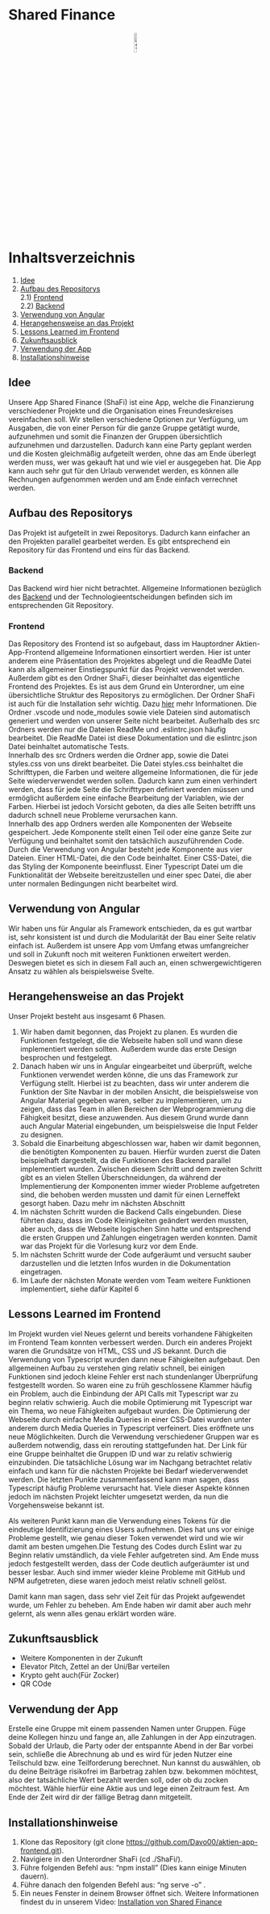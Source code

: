 # Shared Finance
<p align="center">
 <img alt ="ShaFi Logo" height = 10% width= auto src="..\Doku_Unterlagen\LogoShaFi.jpeg">
</p>


 # Inhaltsverzeichnis 

 1) [Idee](https://github.com/Davo00/aktien-app-frontend/blob/main/ShaFi/README.md#Idee)
 2) [Aufbau des Repositorys](https://github.com/Davo00/aktien-app-frontend/blob/main/ShaFi/README.md#Aufbau-des-Repositorys)</br>
 2.1) [Frontend](https://github.com/Davo00/aktien-app-frontend/blob/main/ShaFi/README.md#Frontend)</br>
 2.2) [Backend](https://github.com/Davo00/aktien-app-frontend/blob/main/ShaFi/README.md#Backend)</br>
 3) [Verwendung von Angular](https://github.com/Davo00/aktien-app-frontend/blob/main/ShaFi/README.md#Verwendung-von-Angular)
 4) [Herangehensweise an das Projekt](https://github.com/Davo00/aktien-app-frontend/blob/main/ShaFi/README.md#Herangehensweise-an-das-Projekt)
 5) [Lessons Learned im Frontend](https://github.com/Davo00/aktien-app-frontend/blob/main/ShaFi/README.md#Lessons-Learned-im-Frontend)
 6) [Zukunftsausblick](https://github.com/Davo00/aktien-app-frontend/blob/main/ShaFi/README.md#Zukunftsausblick)
 7) [Verwendung der App](https://github.com/Davo00/aktien-app-frontend/blob/main/ShaFi/README.md#Verwendung-der-App)
 8) [Installationshinweise](https://github.com/Davo00/aktien-app-frontend/blob/main/ShaFi/README.md#Installationshinweise)


## Idee

Unsere App Shared Finance (ShaFi) ist eine App, welche die Finanzierung verschiedener Projekte und die Organisation eines Freundeskreises vereinfachen soll. Wir stellen verschiedene Optionen zur Verfügung, um Ausgaben, die von einer Person für die ganze Gruppe getätigt wurde, aufzunehmen und somit die Finanzen der Gruppen übersichtlich aufzunehmen und darzustellen. Dadurch kann eine Party geplant werden und die Kosten gleichmäßig aufgeteilt werden, ohne das am Ende überlegt werden muss, wer was gekauft hat und wie viel er ausgegeben hat. Die App kann auch sehr gut für den Urlaub verwendet werden, es können alle Rechnungen aufgenommen werden und am Ende einfach verrechnet werden.

## Aufbau des Repositorys

Das Projekt ist aufgeteilt in zwei Repositorys. Dadurch kann einfacher an den Projekten parallel gearbeitet werden. Es gibt entsprechend ein Repository für das Frontend und eins für das Backend.

### Backend
Das Backend wird hier nicht betrachtet. Allgemeine Informationen bezüglich des [Backend](https://github.com/Davo00/aktien-app-backend/blob/main/README.md) und der Technologieentscheidungen befinden sich im entsprechenden Git Repository.

### Frontend

Das Repository des Frontend ist so aufgebaut, dass im Hauptordner Aktien-App-Frontend allgemeine Informationen einsortiert werden. Hier ist unter anderem eine Präsentation des Projektes abgelegt und die ReadMe Datei kann als allgemeiner Einstiegspunkt für das Projekt verwendet werden. </br>
Außerdem gibt es den Ordner ShaFi, dieser beinhaltet das eigentliche Frontend des Projektes. Es ist aus dem Grund ein Unterordner, um eine übersichtliche Struktur des Repositorys zu ermöglichen. 
Der Ordner ShaFi ist auch für die Installation sehr wichtig. Dazu [hier](https://github.com/Davo00/aktien-app-frontend/blob/main/ShaFi/README.md#Installationshinweise) mehr Informationen.
Die Ordner .vscode und node_modules sowie viele  Dateien sind automatisch generiert und werden von unserer Seite nicht bearbeitet. Außerhalb des src Ordners werden nur die Dateien ReadMe und .eslintrc.json häufig bearbeitet. Die ReadMe Datei ist diese Dokumentation und die eslintrc.json Datei beinhaltet automatische Tests. </br>
Innerhalb des src Ordners werden die Ordner app, sowie die Datei styles.css von uns direkt bearbeitet. Die Datei styles.css beinhaltet die Schrifttypen, die Farben und weitere allgemeine Informationen, die für jede Seite wiederverwendet werden sollen. Dadurch kann zum einen verhindert werden, dass für jede Seite die Schrifttypen definiert werden müssen und ermöglicht außerdem eine einfache Bearbeitung der Variablen, wie der Farben. Hierbei ist jedoch Vorsicht geboten, da dies alle Seiten betrifft uns dadurch schnell neue Probleme verursachen kann.</br>
Innerhalb des app Ordners werden alle Komponenten der Webseite gespeichert. Jede Komponente stellt einen Teil oder eine ganze Seite zur Verfügung und beinhaltet somit den tatsächlich auszuführenden Code. 
Durch die Verwendung von Angular besteht jede Komponente aus vier Dateien. Einer HTML-Datei, die den Code beinhaltet. Einer CSS-Datei, die das Styling der Komponente beeinflusst. Einer Typescript Datei um die Funktionalität der Webseite bereitzustellen und einer spec Datei, die aber unter normalen Bedingungen nicht bearbeitet wird.

## Verwendung von Angular

Wir haben uns für Angular als Framework entschieden, da es gut wartbar ist, sehr konsistent ist und durch die Modularität der Bau einer Seite relativ einfach ist. Außerdem ist unsere App vom Umfang etwas umfangreicher und soll in Zukunft noch mit weiteren Funktionen erweitert werden. Deswegen bietet es sich in diesem Fall auch an, einen schwergewichtigeren Ansatz zu wählen als beispielsweise Svelte.


## Herangehensweise an das Projekt

Unser Projekt besteht aus insgesamt 6 Phasen. 
1. Wir haben damit begonnen, das Projekt zu planen. Es wurden die Funktionen festgelegt, die die Webseite haben soll und wann diese implementiert werden sollten. Außerdem wurde das erste Design besprochen und festgelegt.
2. Danach haben wir uns in Angular eingearbeitet und überprüft, welche Funktionen verwendet werden könne, die uns das Framework zur Verfügung stellt. Hierbei ist zu beachten, dass wir unter anderem die Funktion der Site Navbar in der mobilen Ansicht, die beispielsweise von Angular Material gegeben waren, selber zu implementieren, um zu zeigen, dass das Team in allen Bereichen der Webprogrammierung die Fähigkeit besitzt, diese anzuwenden. Aus diesem Grund wurde dann auch Angular Material eingebunden, um beispielsweise die Input Felder zu designen.
3. Sobald die Einarbeitung abgeschlossen war, haben wir damit begonnen, die benötigten Komponenten zu bauen. Hierfür wurden zuerst die Daten beispielhaft dargestellt, da die Funktionen des Backend parallel implementiert wurden. Zwischen diesem Schritt und dem zweiten Schritt gibt es an vielen Stellen Überschneidungen, da während der Implementierung der Komponenten immer wieder Probleme aufgetreten sind, die behoben werden mussten und damit für einen Lerneffekt gesorgt haben. Dazu mehr im nächsten Abschnitt
4. Im nächsten Schritt wurden die Backend Calls eingebunden. Diese führten dazu, dass im Code Kleinigkeiten geändert werden mussten, aber auch, dass die Webseite logischen Sinn hatte und entsprechend die ersten Gruppen und Zahlungen eingetragen werden konnten. Damit war das Projekt für die Vorlesung kurz vor dem Ende. 
5. Im nächsten Schritt wurde der Code aufgeräumt und versucht sauber darzustellen und die letzten Infos wurden in die Dokumentation eingetragen. 
6. Im Laufe der nächsten Monate werden vom Team weitere Funktionen implementiert, siehe dafür Kapitel 6


## Lessons Learned im Frontend
Im Projekt wurden viel Neues gelernt und bereits vorhandene Fähigkeiten im Frontend Team konnten verbessert werden. Durch ein anderes Projekt waren die Grundsätze von HTML, CSS und JS bekannt. Durch die Verwendung von Typescript wurden dann neue Fähigkeiten aufgebaut. Den allgemeinen Aufbau zu verstehen ging relativ schnell, bei einigen Funktionen sind jedoch kleine Fehler erst nach stundenlanger Überprüfung festgestellt worden. So waren eine zu früh geschlossene Klammer häufig ein Problem, auch die Einbindung der API Calls mit Typescript war zu beginn relativ schwierig. Auch die mobile Optimierung mit Typescript war ein Thema, wo neue Fähigkeiten aufgebaut wurden. Die Optimierung der Webseite durch einfache Media Queries in einer CSS-Datei wurden unter anderem durch Media Queries in Typescript verfeinert. Dies eröffnete uns neue Möglichkeiten. 
Durch die Verwendung verschiedener Gruppen war es außerdem notwendig, dass ein rerouting stattgefunden hat. Der Link für eine Gruppe beinhaltet die Gruppen ID und war zu relativ schwierig einzubinden. Die tatsächliche Lösung war im Nachgang betrachtet relativ einfach und kann für die nächsten Projekte bei Bedarf wiederverwendet werden. Die letzten Punkte zusammenfassend kann man sagen, dass Typescript häufig Probleme verursacht hat. Viele dieser Aspekte können jedoch im nächsten Projekt leichter umgesetzt werden, da nun die Vorgehensweise bekannt ist.

Als weiteren Punkt kann man die Verwendung eines Tokens für die eindeutige Identifizierung eines Users aufnehmen. Dies hat uns vor einige Probleme gestellt, wie genau dieser Token verwendet wird und wie wir damit am besten umgehen.Die Testung des Codes durch Eslint war zu Beginn relativ umständlich, da viele Fehler aufgetreten sind. Am Ende muss jedoch festgestellt werden, dass der Code deutlich aufgeräumter ist und besser lesbar. Auch sind immer wieder kleine Probleme mit GitHub und NPM aufgetreten, diese waren jedoch meist relativ schnell gelöst.

Damit kann man sagen, dass sehr viel Zeit für das Projekt aufgewendet wurde, um Fehler zu beheben. Am Ende haben wir damit aber auch mehr gelernt, als wenn alles genau erklärt worden wäre.





## Zukunftsausblick
- Weitere Komponenten in der Zukunft
- Elevator Pitch, Zettel an der Uni/Bar verteilen 
- Krypto geht auch(Für Zocker)
- QR COde


## Verwendung der App

Erstelle eine Gruppe mit einem passenden Namen unter Gruppen. Füge deine Kollegen hinzu und fange an, alle Zahlungen in der App einzutragen. Sobald der Urlaub, die Party oder der entspannte Abend in der Bar vorbei sein, schließe die Abrechnung ab und es wird für jeden Nutzer eine Teilschuld bzw. eine Teilforderung berechnet. Nun kannst du auswählen, ob du deine Beiträge risikofrei im Barbetrag zahlen bzw. bekommen möchtest, also der tatsächliche Wert bezahlt werden soll, oder ob du zocken möchtest. Wähle hierfür eine Aktie aus und lege einen Zeitraum fest. Am Ende der Zeit wird dir der fällige Betrag dann mitgeteilt.

## Installationshinweise

1. Klone das Repository (git clone https://github.com/Davo00/aktien-app-frontend.git).
2. Navigiere in den Unterordner ShaFi (cd ./ShaFi/).
3. Führe folgenden Befehl aus: “npm install” (Dies kann einige Minuten dauern).
4. Führe danach den folgenden Befehl aus: “ng serve -o” .
5. Ein neues Fenster in deinem Browser öffnet sich.
Weitere Informationen findest du in unserem Video: 
[Installation von Shared Finance](https://www.youtube.com/watch?v=dQw4w9WgXcQ)





<!-- ## Development server

Run `ng serve` for a dev server. Navigate to `http://localhost:4200/`. The app will automatically reload if you change any of the source files.

## Code scaffolding

Run `ng generate component component-name` to generate a new component. You can also use `ng generate directive|pipe|service|class|guard|interface|enum|module`.

## Build

Run `ng build` to build the project. The build artifacts will be stored in the `dist/` directory.

## Running unit tests

Run `ng test` to execute the unit tests via [Karma](https://karma-runner.github.io).

## Running end-to-end tests

Run `ng e2e` to execute the end-to-end tests via a platform of your choice. To use this command, you need to first add a package that implements end-to-end testing capabilities.

## Further help

To get more help on the Angular CLI use `ng help` or go check out the [Angular CLI Overview and Command Reference](https://angular.io/cli) page. -->
 